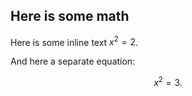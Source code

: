 ## Here is some math

Here is some inline text $x^{2} = 2$.

And here a separate equation:

$$x^{2} = 3.$$


